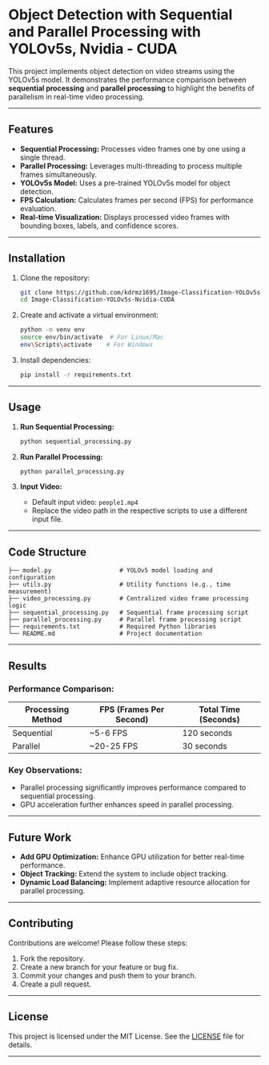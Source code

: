 # Object Detection with Sequential and Parallel Processing with YOLOv5s, Nvidia - CUDA

This project implements object detection on video streams using the YOLOv5s model. It demonstrates the performance comparison between **sequential processing** and **parallel processing** to highlight the benefits of parallelism in real-time video processing.

---

## **Features**
- **Sequential Processing:** Processes video frames one by one using a single thread.
- **Parallel Processing:** Leverages multi-threading to process multiple frames simultaneously.
- **YOLOv5s Model:** Uses a pre-trained YOLOv5s model for object detection.
- **FPS Calculation:** Calculates frames per second (FPS) for performance evaluation.
- **Real-time Visualization:** Displays processed video frames with bounding boxes, labels, and confidence scores.

---

## **Installation**

1. Clone the repository:
   ```bash
   git clone https://github.com/kdrmz1695/Image-Classification-YOLOv5s-Nvidia-CUDA.git
   cd Image-Classification-YOLOv5s-Nvidia-CUDA
   ```

2. Create and activate a virtual environment:
   ```bash
   python -m venv env
   source env/bin/activate  # For Linux/Mac
   env\Scripts\activate    # For Windows
   ```

3. Install dependencies:
   ```bash
   pip install -r requirements.txt
   ```

---

## **Usage**

1. **Run Sequential Processing:**
   ```bash
   python sequential_processing.py
   ```

2. **Run Parallel Processing:**
   ```bash
   python parallel_processing.py
   ```

3. **Input Video:**
   - Default input video: `people1.mp4`
   - Replace the video path in the respective scripts to use a different input file.

---

## **Code Structure**

```plaintext
├── model.py                   # YOLOv5 model loading and configuration
├── utils.py                   # Utility functions (e.g., time measurement)
├── video_processing.py        # Centralized video frame processing logic
├── sequential_processing.py   # Sequential frame processing script
├── parallel_processing.py     # Parallel frame processing script
├── requirements.txt           # Required Python libraries
└── README.md                  # Project documentation
```

---

## **Results**
### **Performance Comparison:**
| Processing Method | FPS (Frames Per Second) | Total Time (Seconds) |
|-------------------|--------------------------|-----------------------|
| Sequential        | ~5-6 FPS                | 120 seconds           |
| Parallel          | ~20-25 FPS              | 30 seconds            |

### **Key Observations:**
- Parallel processing significantly improves performance compared to sequential processing.
- GPU acceleration further enhances speed in parallel processing.

---

## **Future Work**
- **Add GPU Optimization:** Enhance GPU utilization for better real-time performance.
- **Object Tracking:** Extend the system to include object tracking.
- **Dynamic Load Balancing:** Implement adaptive resource allocation for parallel processing.

---

## **Contributing**
Contributions are welcome! Please follow these steps:
1. Fork the repository.
2. Create a new branch for your feature or bug fix.
3. Commit your changes and push them to your branch.
4. Create a pull request.

---

## **License**
This project is licensed under the MIT License. See the [LICENSE](LICENSE) file for details.

---
